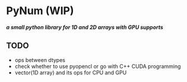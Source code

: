# PyNum (WIP)

***a small python library for 1D and 2D arrays with GPU supports***

## TODO
- ops between dtypes
- check whether to use pyopencl or go with C++ CUDA programming
- vector(1D array) and its ops for CPU and GPU